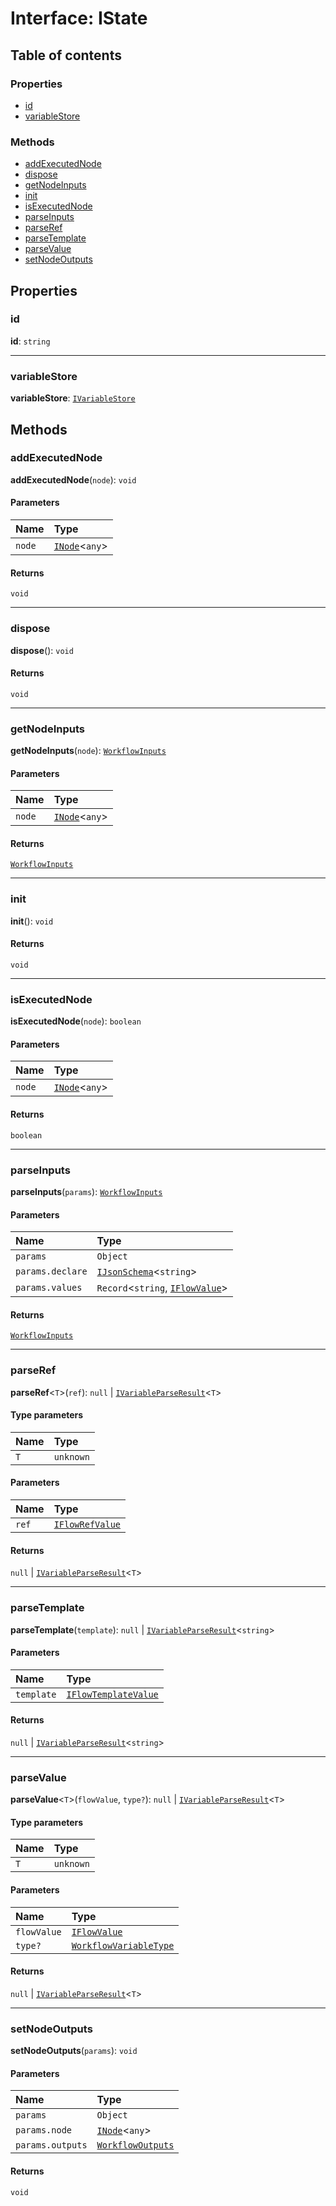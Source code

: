 # Interface: IState

## Table of contents

### Properties

* [id](/auto-docs/interface/interfaces/IState.md#id)
* [variableStore](/auto-docs/interface/interfaces/IState.md#variablestore)

### Methods

* [addExecutedNode](/auto-docs/interface/interfaces/IState.md#addexecutednode)
* [dispose](/auto-docs/interface/interfaces/IState.md#dispose)
* [getNodeInputs](/auto-docs/interface/interfaces/IState.md#getnodeinputs)
* [init](/auto-docs/interface/interfaces/IState.md#init)
* [isExecutedNode](/auto-docs/interface/interfaces/IState.md#isexecutednode)
* [parseInputs](/auto-docs/interface/interfaces/IState.md#parseinputs)
* [parseRef](/auto-docs/interface/interfaces/IState.md#parseref)
* [parseTemplate](/auto-docs/interface/interfaces/IState.md#parsetemplate)
* [parseValue](/auto-docs/interface/interfaces/IState.md#parsevalue)
* [setNodeOutputs](/auto-docs/interface/interfaces/IState.md#setnodeoutputs)

## Properties

### id

**id**: `string`

***

### variableStore

**variableStore**: [`IVariableStore`](/auto-docs/interface/interfaces/IVariableStore.md)

## Methods

### addExecutedNode

**addExecutedNode**(`node`): `void`

#### Parameters

| Name | Type |
| :------ | :------ |
| `node` | [`INode`](/auto-docs/interface/interfaces/INode.md)<`any`> |

#### Returns

`void`

***

### dispose

**dispose**(): `void`

#### Returns

`void`

***

### getNodeInputs

**getNodeInputs**(`node`): [`WorkflowInputs`](/auto-docs/interface/types/WorkflowInputs.md)

#### Parameters

| Name | Type |
| :------ | :------ |
| `node` | [`INode`](/auto-docs/interface/interfaces/INode.md)<`any`> |

#### Returns

[`WorkflowInputs`](/auto-docs/interface/types/WorkflowInputs.md)

***

### init

**init**(): `void`

#### Returns

`void`

***

### isExecutedNode

**isExecutedNode**(`node`): `boolean`

#### Parameters

| Name | Type |
| :------ | :------ |
| `node` | [`INode`](/auto-docs/interface/interfaces/INode.md)<`any`> |

#### Returns

`boolean`

***

### parseInputs

**parseInputs**(`params`): [`WorkflowInputs`](/auto-docs/interface/types/WorkflowInputs.md)

#### Parameters

| Name | Type |
| :------ | :------ |
| `params` | `Object` |
| `params.declare` | [`IJsonSchema`](/auto-docs/interface/interfaces/IJsonSchema.md)<`string`> |
| `params.values` | `Record`<`string`, [`IFlowValue`](/auto-docs/interface/types/IFlowValue.md)> |

#### Returns

[`WorkflowInputs`](/auto-docs/interface/types/WorkflowInputs.md)

***

### parseRef

**parseRef**<`T`>(`ref`): `null` | [`IVariableParseResult`](/auto-docs/interface/interfaces/IVariableParseResult.md)<`T`>

#### Type parameters

| Name | Type |
| :------ | :------ |
| `T` | `unknown` |

#### Parameters

| Name | Type |
| :------ | :------ |
| `ref` | [`IFlowRefValue`](/auto-docs/interface/interfaces/IFlowRefValue.md) |

#### Returns

`null` | [`IVariableParseResult`](/auto-docs/interface/interfaces/IVariableParseResult.md)<`T`>

***

### parseTemplate

**parseTemplate**(`template`): `null` | [`IVariableParseResult`](/auto-docs/interface/interfaces/IVariableParseResult.md)<`string`>

#### Parameters

| Name | Type |
| :------ | :------ |
| `template` | [`IFlowTemplateValue`](/auto-docs/interface/interfaces/IFlowTemplateValue.md) |

#### Returns

`null` | [`IVariableParseResult`](/auto-docs/interface/interfaces/IVariableParseResult.md)<`string`>

***

### parseValue

**parseValue**<`T`>(`flowValue`, `type?`): `null` | [`IVariableParseResult`](/auto-docs/interface/interfaces/IVariableParseResult.md)<`T`>

#### Type parameters

| Name | Type |
| :------ | :------ |
| `T` | `unknown` |

#### Parameters

| Name | Type |
| :------ | :------ |
| `flowValue` | [`IFlowValue`](/auto-docs/interface/types/IFlowValue.md) |
| `type?` | [`WorkflowVariableType`](/auto-docs/interface/enums/WorkflowVariableType.md) |

#### Returns

`null` | [`IVariableParseResult`](/auto-docs/interface/interfaces/IVariableParseResult.md)<`T`>

***

### setNodeOutputs

**setNodeOutputs**(`params`): `void`

#### Parameters

| Name | Type |
| :------ | :------ |
| `params` | `Object` |
| `params.node` | [`INode`](/auto-docs/interface/interfaces/INode.md)<`any`> |
| `params.outputs` | [`WorkflowOutputs`](/auto-docs/interface/types/WorkflowOutputs.md) |

#### Returns

`void`
